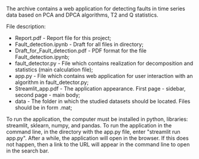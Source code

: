 The archive contains a web application for detecting faults in time series data based on PCA and DPCA algorithms, T2 and Q statistics.

File description:
* Report.pdf - Report file for this project;
* Fault_detection.ipynb - Draft for all files in directory;
* Draft_for_Fault_detection.pdf - PDF format for the file Fault_detection.ipynb;
* fault_detector.py - File which contains realization for decomposition and statistics (main calculation file);
* app.py - File which contains web application for user interaction with an algorithm in fault_detector.py;
* Streamlit_app.pdf - The application appearance. First page - sidebar, second page - main body;
* data - The folder in which the studied datasets should be located. Files should be in form .mat;

To run the application, the computer must be installed in python, libraries: streamlit, sklearn, numpy, and pandas. To run the application in the command line, in the directory with the app.py file, enter "streamlit run app.py". After a while, the application will open in the browser. If this does not happen, then a link to the URL will appear in the command line to open in the search bar.
